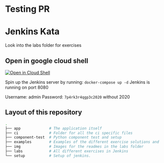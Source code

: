 # Testing PR

# Jenkins Kata

Look into the labs folder for exercises

## Open in google cloud shell

[![Open in Cloud Shell](https://gstatic.com/cloudssh/images/open-btn.svg)](https://console.cloud.google.com/cloudshell/editor?cloudshell_git_repo=https://github.com/eficode-academy/jenkins-katas.git)

Spin up the Jenkins server by running:
`docker-compose up -d` Jenkins is running on port
8080

Username: admin Password: `7p4rk3r4qgp3c2020`
without 2020

## Layout of this repository

```bash
.
├── app             # The application itself
├── ci              # Folder for all the ci specific files
├── component-test  # Python component test and setup
├── examples        # Examples of the different exercise solutions and more.
├── img             # Images for the readmes in the labs folder
├── labs            # All different exercises in Jenkins
└── setup           # Setup of jenkins.

```
